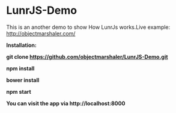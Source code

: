 # LunrJS-Demo

This is an another demo to show How LunrJs works.Live example: http://objectmarshaler.com/

<b>Installation:<b>

git clone https://github.com/objectmarshaler/LunrJS-Demo.git

npm install

bower install

npm start


You can visit the app via http://localhost:8000
